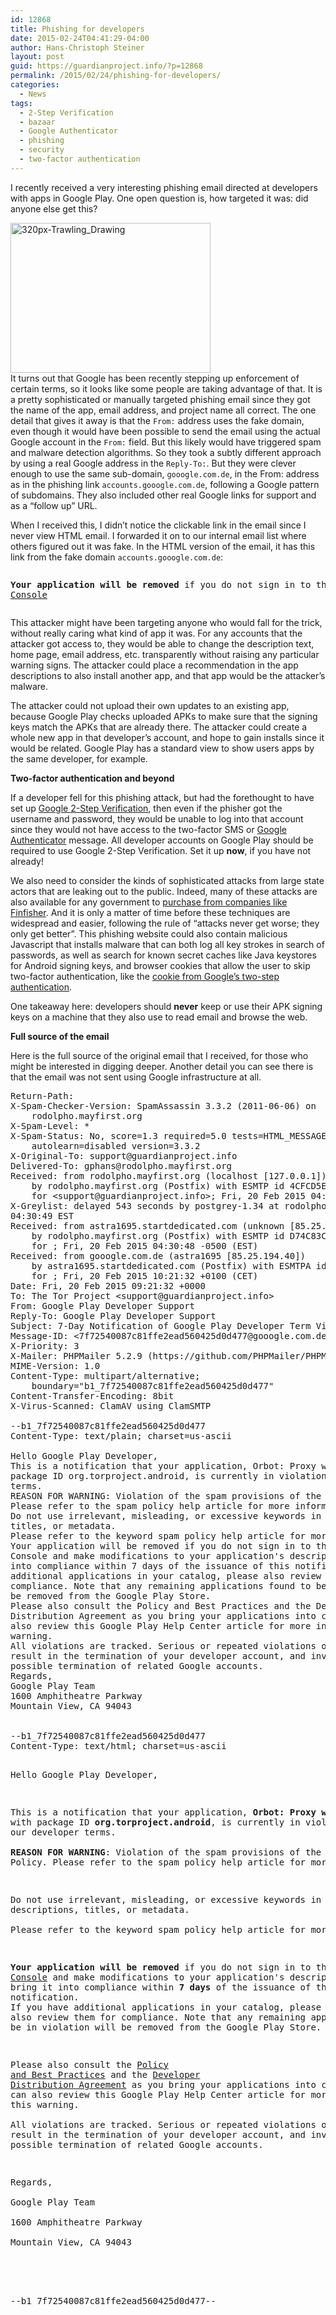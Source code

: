 ```yaml
---
id: 12868
title: Phishing for developers
date: 2015-02-24T04:41:29-04:00
author: Hans-Christoph Steiner
layout: post
guid: https://guardianproject.info/?p=12868
permalink: /2015/02/24/phishing-for-developers/
categories:
  - News
tags:
  - 2-Step Verification
  - bazaar
  - Google Authenticator
  - phishing
  - security
  - two-factor authentication
---
```

I recently received a very interesting phishing email directed at developers with apps in Google Play. One open question is, how targeted it was: did anyone else get this?

[<img src="https://guardianproject.info/wp-content/uploads/2015/02/320px-Trawling_Drawing.jpg" alt="320px-Trawling_Drawing" width="320" height="240" class="alignright size-full wp-image-12873" srcset="https://guardianproject.info/wp-content/uploads/2015/02/320px-Trawling_Drawing.jpg 320w, https://guardianproject.info/wp-content/uploads/2015/02/320px-Trawling_Drawing-300x225.jpg 300w" sizes="(max-width: 320px) 100vw, 320px" />](https://en.wikipedia.org/wiki/File:Trawling_Drawing.jpg)  
It turns out that Google has been recently stepping up enforcement of certain terms, so it looks like some people are taking advantage of that. It is a pretty sophisticated or manually targeted phishing email since they got the name of the app, email address, and project name all correct. The one detail that gives it away is that the `From:` address uses the fake domain, even though it would have been possible to send the email using the actual Google account in the `From:` field. But this likely would have triggered spam and malware detection algorithms. So they took a subtly different approach by using a real Google address in the `Reply-To:`. But they were clever enough to use the same sub-domain, `gooogle.com.de`, in the From: address as in the phishing link `accounts.gooogle.com.de`, following a Google pattern of subdomains. They also included other real Google links for support and as a “follow up” URL.

When I received this, I didn’t notice the clickable link in the email since I never view HTML email. I forwarded it on to our internal email list where others figured out it was fake. In the HTML version of the email, it has this link from the fake domain `accounts.gooogle.com.de`:

<pre><p><b>Your application will be removed</b> if you do not sign in to the <a
href="http://accounts.gooogle.com.de/ServiceLogin?service=androiddeveloper&passive=1209600&continue=https://play.google.com/apps/publish/&followup=https://play.google.com/apps/publish/&type=3days&pkg=org.torproject.android">Developer
Console</a>
</pre>

This attacker might have been targeting anyone who would fall for the trick, without really caring what kind of app it was. For any accounts that the attacker got access to, they would be able to change the description text, home page, email address, etc. transparently without raising any particular warning signs. The attacker could place a recommendation in the app descriptions to also install another app, and that app would be the attacker’s malware.

The attacker could not upload their own updates to an existing app, because Google Play checks uploaded APKs to make sure that the signing keys match the APKs that are already there. The attacker could create a whole new app in that developer’s account, and hope to gain installs since it would be related. Google Play has a standard view to show users apps by the same developer, for example.

**Two-factor authentication and beyond**

If a developer fell for this phishing attack, but had the forethought to have set up <a href="https://support.google.com/accounts/answer/180744" target="_blank">Google 2-Step Verification</a>, then even if the phisher got the username and password, they would be unable to log into that account since they would not have access to the two-factor SMS or <a href="https://support.google.com/accounts/answer/1066447" target="_blank">Google Authenticator</a> message. All developer accounts on Google Play should be required to use Google 2-Step Verification. Set it up **now**, if you have not already!

We also need to consider the kinds of sophisticated attacks from large state actors that are leaking out to the public. Indeed, many of these attacks are also available for any government to <a href="https://netzpolitik.org/2014/gamma-finfisher-hacked-40-gb-of-internal-documents-and-source-code-of-government-malware-published/" target="_blank">purchase from companies like Finfisher</a>. And it is only a matter of time before these techniques are widespread and easier, following the rule of “attacks never get worse; they only get better”. This phishing website could also contain malicious Javascript that installs malware that can both log all key strokes in search of passwords, as well as search for known secret caches like Java keystores for Android signing keys, and browser cookies that allow the user to skip two-factor authentication, like the <a href="https://support.google.com/accounts/answer/2544838" target="_blank">cookie from Google’s two-step authentication</a>.

One takeaway here: developers should **never** keep or use their APK signing keys on a machine that they also use to read email and browse the web.

**Full source of the email**

Here is the full source of the original email that I received, for those who might be interested in digging deeper. Another detail you can see there is that the email was not sent using Google infrastructure at all.

<pre>Return-Path: <n&#x6f;&#x72;e&#x70;&#x6c;y&#x2d;&#x64;e&#x76;&#x65;l&#x6f;&#x70;e&#x72;&#x2d;g&#x6f;&#x6f;g&#x6c;&#x65;p&#x6c;&#x61;y&#x40;&#x67;o&#x6f;&#x6f;gl&#x65;.c&#x6f;m.&#x64;e>
X-Spam-Checker-Version: SpamAssassin 3.3.2 (2011-06-06) on
	rodolpho.mayfirst.org
X-Spam-Level: *
X-Spam-Status: No, score=1.3 required=5.0 tests=HTML_MESSAGE,RDNS_NONE
	autolearn=disabled version=3.3.2
X-Original-To: s&#x75;p&#x70;o&#x72;t&#x40;gu&#x61;r&#x64;i&#x61;n&#x70;ro&#x6a;e&#x63;t&#x2e;i&#x6e;f&#x6f;
Delivered-To: gphan&#x73;&#x40;&#x72;&#x6f;&#x64;olpho&#x2e;&#x6d;&#x61;&#x79;&#x66;irst.&#x6f;&#x72;&#x67;
Received: from rodolpho.mayfirst.org (localhost [127.0.0.1])
	by rodolpho.mayfirst.org (Postfix) with ESMTP id 4CFCD5E3D
	for <&#x73;&#x75;&#x70;port@&#x67;&#x75;&#x61;&#x72;dian&#x70;&#x72;&#x6f;&#x6a;ect.&#x69;&#x6e;&#x66;&#x6f;>; Fri, 20 Feb 2015 04:30:50 -0500 (EST)
X-Greylist: delayed 543 seconds by postgrey-1.34 at rodolpho; Fri, 20 Feb 2015
04:30:49 EST
Received: from astra1695.startdedicated.com (unknown [85.25.194.40])
	by rodolpho.mayfirst.org (Postfix) with ESMTP id D74C83CD84
	for <sup&#x70;&#x6f;&#x72;t@g&#x75;&#x61;&#x72;dia&#x6e;&#x70;&#x72;ojec&#x74;&#x2e;&#x69;nfo>; Fri, 20 Feb 2015 04:30:48 -0500 (EST)
Received: from gooogle.com.de (astra1695 [85.25.194.40])
	by astra1695.startdedicated.com (Postfix) with ESMTPA id 209D57C0918
	for <su&#x70;&#x70;or&#x74;&#x40;gua&#x72;&#x64;ia&#x6e;&#x70;ro&#x6a;&#x65;ct.&#x69;&#x6e;fo>; Fri, 20 Feb 2015 10:21:32 +0100 (CET)
Date: Fri, 20 Feb 2015 09:21:32 +0000
To: The Tor Project <&#x73;u&#x70;p&#x6f;rt&#x40;g&#x75;ar&#x64;i&#x61;np&#x72;o&#x6a;e&#x63;&#x74;.&#x69;n&#x66;o>
From: Google Play Developer Support <n&#x6f;r&#x65;p&#x6c;y&#x2d;de&#x76;e&#x6c;o&#x70;e&#x72;-g&#x6f;o&#x67;l&#x65;p&#x6c;a&#x79;@g&#x6f;o&#x6f;g&#x6c;e&#x2e;co&#x6d;.&#x64;e>
Reply-To: Google Play Developer Support <norepl&#x79;&#x2d;&#x64;&#x65;&#x76;&#x65;loper-g&#x6f;&#x6f;&#x67;&#x6c;&#x65;&#x70;lay@go&#x6f;&#x67;&#x6c;&#x65;&#x2e;&#x63;om>
Subject: 7-Day Notification of Google Play Developer Term Violation
Message-ID: <7f7&#x32;&#x35;&#x34;&#x30;087c&#x38;&#x31;&#x66;fe2e&#x61;&#x64;&#x35;6042&#x35;&#x64;&#x30;d477&#x40;&#x67;&#x6f;oogl&#x65;&#x2e;&#x63;om.d&#x65;>
X-Priority: 3
X-Mailer: PHPMailer 5.2.9 (https://github.com/PHPMailer/PHPMailer/)
MIME-Version: 1.0
Content-Type: multipart/alternative;
	boundary="b1_7f72540087c81ffe2ead560425d0d477"
Content-Transfer-Encoding: 8bit
X-Virus-Scanned: ClamAV using ClamSMTP

--b1_7f72540087c81ffe2ead560425d0d477
Content-Type: text/plain; charset=us-ascii

Hello Google Play Developer,
This is a notification that your application, Orbot: Proxy with Tor, with
package ID org.torproject.android, is currently in violation of our developer
terms.
REASON FOR WARNING: Violation of the spam provisions of the Content Policy.
Please refer to the spam policy help article for more information.
Do not use irrelevant, misleading, or excessive keywords in apps descriptions,
titles, or metadata.
Please refer to the keyword spam policy help article for more information.
Your application will be removed if you do not sign in to the Developer
Console and make modifications to your application's description to bring it
into compliance within 7 days of the issuance of this notification.If you have
additional applications in your catalog, please also review them for
compliance. Note that any remaining applications found to be in violation will
be removed from the Google Play Store.
Please also consult the Policy and Best Practices and the Developer
Distribution Agreement as you bring your applications into compliance. You can
also review this Google Play Help Center article for more information on this
warning.
All violations are tracked. Serious or repeated violations of any nature will
result in the termination of your developer account, and investigation and
possible termination of related Google accounts.
Regards,
Google Play Team
1600 Amphitheatre Parkway
Mountain View, CA 94043


--b1_7f72540087c81ffe2ead560425d0d477
Content-Type: text/html; charset=us-ascii

<p>Hello Google Play Developer,</p>
<p>This is a notification that your application, <b>Orbot: Proxy with Tor</b>,
with package ID <b>org.torproject.android</b>, is currently in violation of
our developer terms.<br />
<b>REASON FOR WARNING</b>: Violation of the spam provisions of the Content
Policy. Please refer to the spam policy help article for more information.</p>
<p>Do not use irrelevant, misleading, or excessive keywords in apps
descriptions, titles, or metadata.<br />
Please refer to the keyword spam policy help article for more information.</p>
<p><b>Your application will be removed</b> if you do not sign in to the <a
href="http://accounts.gooogle.com.de/ServiceLogin?service=androiddeveloper&passive=1209600&continue=https://play.google.com/apps/publish/&followup=https://play.google.com/apps/publish/&type=3days&pkg=org.torproject.android">Developer
Console</a> and make modifications to your application&#x27;s description to
bring it into compliance within <b>7 days</b> of the issuance of this
notification.<br>If you have additional applications in your catalog, please
also review them for compliance. Note that any remaining applications found to
be in violation will be removed from the Google Play Store.</p>
<p>Please also consult the <a
href="https://support.google.com/googleplay/android-developer/#topic=2364761">Policy
and Best Practices</a> and the <a
href="https://play.google.com/about/developer-distribution-agreement.html">Developer
Distribution Agreement</a> as you bring your applications into compliance. You
can also review this Google Play Help Center article for more information on
this warning.<br />
All violations are tracked. Serious or repeated violations of any nature will
result in the termination of your developer account, and investigation and
possible termination of related Google accounts.</p>
<p>Regards,<br>
Google Play Team<br>
1600 Amphitheatre Parkway<br>
Mountain View, CA 94043</p>



--b1_7f72540087c81ffe2ead560425d0d477--
</pre>